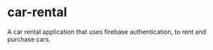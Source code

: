 # car-rental
A car rental application that uses firebase authentication, to rent and purchase cars.
